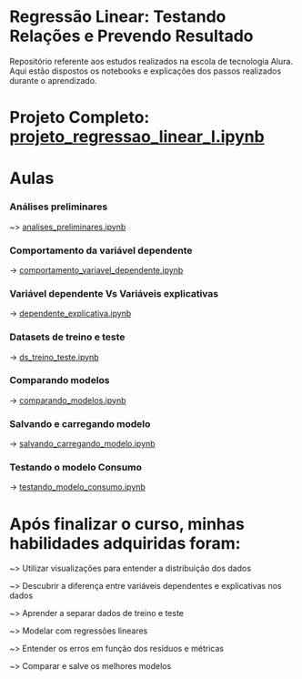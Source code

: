 # Regressão Linear: Testando Relações e Prevendo Resultado

Repositório referente aos estudos realizados na escola de tecnologia Alura. Aqui estão dispostos os notebooks e explicações dos passos realizados durante o aprendizado.

# Projeto Completo: [projeto_regressao_linear_I.ipynb](https://github.com/brunodleite/alura_reg_linear_I/blob/main/projeto_regressao_linear_I.ipynb)

# Aulas
### Análises preliminares
~> [analises_preliminares.ipynb](https://github.com/brunodleite/alura_reg_linear/blob/main/analises_preliminares.ipynb)
### Comportamento da variável dependente
-> [comportamento_variavel_dependente.ipynb](https://github.com/brunodleite/alura_reg_linear/blob/main/comportamento_varivavel_dependente.ipynb)
### Variável dependente Vs Variáveis explicativas
-> [dependente_explicativa.ipynb](https://github.com/brunodleite/alura_reg_linear/blob/main/dependente_explicativa.ipynb) 
### Datasets de treino e teste
-> [ds_treino_teste.ipynb](https://github.com/brunodleite/alura_reg_linear/blob/main/ds_treino_teste.ipynb)
### Comparando modelos
-> [comparando_modelos.ipynb](https://github.com/brunodleite/alura_reg_linear/blob/main/comparando_modelos.ipynb)
### Salvando e carregando modelo
-> [salvando_carregando_modelo.ipynb](https://github.com/brunodleite/alura_reg_linear/blob/main/salvando_carregando_modelo.ipynb)
### Testando o modelo Consumo
-> [testando_modelo_consumo.ipynb](https://github.com/brunodleite/alura_reg_linear/blob/main/testando_modelo_consumo.ipynb)

# Após finalizar o curso, minhas habilidades adquiridas foram:

~> Utilizar visualizações para entender a distribuição dos dados

~> Descubrir a diferença entre variáveis dependentes e explicativas nos dados

~> Aprender a separar dados de treino e teste

~> Modelar com regressões lineares

~> Entender os erros em função dos resíduos e métricas

~> Comparar e salve os melhores modelos

